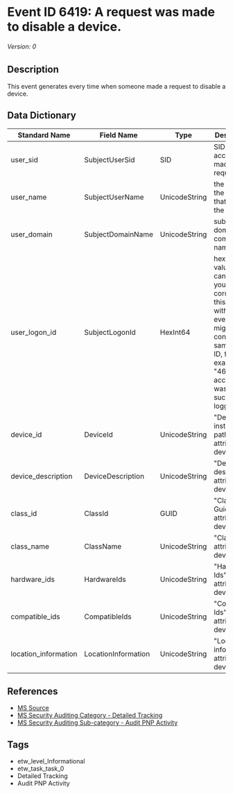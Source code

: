 # Event ID 6419: A request was made to disable a device.
###### Version: 0

## Description
This event generates every time when someone made a request to disable a device.

## Data Dictionary
|Standard Name|Field Name|Type|Description|Sample Value|
|---|---|---|---|---|
|user_sid|SubjectUserSid|SID|SID of account that made the request.|`S-1-5-21-2695983153-1310895815-1903476278-1001`|
|user_name|SubjectUserName|UnicodeString|the name of the account that made the request.|`ladmin`|
|user_domain|SubjectDomainName|UnicodeString|subject's domain or computer name.|`DESKTOP-NFC0HVN`|
|user_logon_id|SubjectLogonId|HexInt64|hexadecimal value that can help you correlate this event with recent events that might contain the same Logon ID, for example, "4624: An account was successfully logged on."|`0x3fcc7`|
|device_id|DeviceId|UnicodeString|"Device instance path" attribute of device.|`USB\VID_138A&PID_0017\FFBC12C950A0`|
|device_description|DeviceDescription|UnicodeString|"Device description" attribute of device.|`Synaptics FP Sensors (WBF) (PID=0017)`|
|class_id|ClassId|GUID|"Class Guid" attribute of device.|`{53D29EF7-377C-4D14-864B-EB3A85769359}`|
|class_name|ClassName|UnicodeString|"Class" attribute of device.|`Biometric`|
|hardware_ids|HardwareIds|UnicodeString|"Hardware Ids" attribute of device.|`USB\VID_138A&PID_0017&REV_0078 USB\VID_138A&PID_0017`|
|compatible_ids|CompatibleIds|UnicodeString|"Compatible Ids" attribute of device.|`USB\Class_FF&SubClass_00&Prot_00 USB\Class_FF&SubClass_00 USB\Class_FF`|
|location_information|LocationInformation|UnicodeString|"Location information" attribute of device.|`Port#0002.Hub#0004`|

## References
* [MS Source](https://github.com/MicrosoftDocs/windows-itpro-docs/blob/public/windows/security/threat-protection/auditing/event-6419.md)
* [MS Security Auditing Category - Detailed Tracking](https://docs.microsoft.com/en-us/windows/security/threat-protection/auditing/advanced-security-audit-policy-settings#detailed-tracking)
* [MS Security Auditing Sub-category - Audit PNP Activity](https://github.com/MicrosoftDocs/windows-itpro-docs/tree/master/windows/security/threat-protection/auditing/audit-pnp-activity.md)

## Tags
* etw_level_Informational
* etw_task_task_0
* Detailed Tracking
* Audit PNP Activity